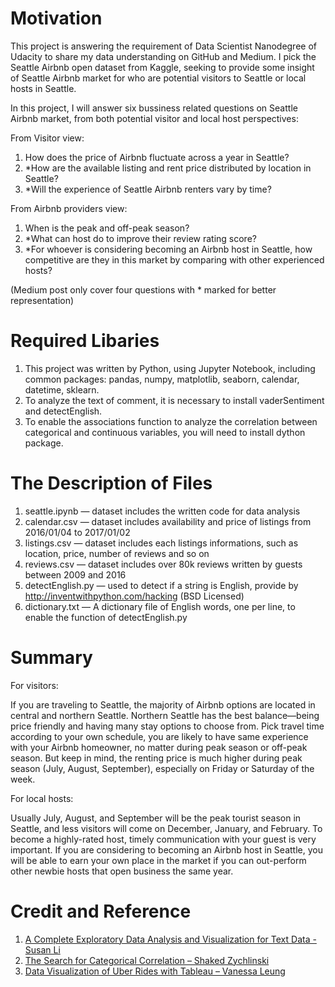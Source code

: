 # Motivation
This project is answering the requirement of Data Scientist Nanodegree of Udacity to share my data understanding on GitHub and Medium.
I pick the Seattle Airbnb open dataset from Kaggle, seeking to provide some insight of Seattle Airbnb market for who are potential visitors to Seattle or local hosts in Seattle.

In this project, I will answer six bussiness related questions on Seattle Airbnb market, from both potential visitor and local host perspectives:

From Visitor view:

1. How does the price of Airbnb fluctuate across a year in Seattle?
2. *How are the available listing and rent price distributed by location in Seattle?
3. *Will the experience of Seattle Airbnb renters vary by time?

From Airbnb providers view:

1. When is the peak and off-peak season?
2. *What can host do to improve their review rating score?
3. *For whoever is considering becoming an Airbnb host in Seattle, how competitive are they in this market by comparing with other experienced hosts?

(Medium post only cover four questions with * marked for better representation)

# Required Libaries
1. This project was written by Python, using Jupyter Notebook, including common packages: pandas, numpy, matplotlib, seaborn, calendar, datetime, sklearn.
2. To analyze the text of comment, it is necessary to install vaderSentiment and detectEnglish.
3. To enable the associations function to analyze the correlation between categorical and continuous variables, you will need to install dython package.

# The Description of Files
1. seattle.ipynb — dataset includes the written code for data analysis
2. calendar.csv — dataset includes availability and price of listings from 2016/01/04 to 2017/01/02
3. listings.csv — dataset includes each listings informations, such as location, price, number of reviews and so on
4. reviews.csv — dataset includes over 80k reviews written by guests between 2009 and 2016
5. detectEnglish.py — used to detect if a string is English, provide by http://inventwithpython.com/hacking (BSD Licensed)
6. dictionary.txt — A dictionary file of English words, one per line, to enable the function of detectEnglish.py

# Summary

For visitors:

If you are traveling to Seattle, the majority of Airbnb options are located in central and northern Seattle. 
Northern Seattle has the best balance—being price friendly and having many stay options to choose from. 
Pick travel time according to your own schedule, you are likely to have same experience with your Airbnb homeowner, 
no matter during peak season or off-peak season. 
But keep in mind, the renting price is much higher during peak season (July, August, September), especially on Friday or Saturday of the week.

For local hosts:

Usually July, August, and September will be the peak tourist season in Seattle, and less visitors will come on December, January, and February.
To become a highly-rated host, timely communication with your guest is very important.
If you are considering to becoming an Airbnb host in Seattle, 
you will be able to earn your own place in the market if you can out-perform other newbie hosts that open business the same year.

# Credit and Reference

1.	[A Complete Exploratory Data Analysis and Visualization for Text Data - Susan Li](https://towardsdatascience.com/a-complete-exploratory-data-analysis-and-visualization-for-text-data-29fb1b96fb6a)
2.	[The Search for Categorical Correlation – Shaked Zychlinski](https://towardsdatascience.com/the-search-for-categorical-correlation-a1cf7f1888c9)
3.	[Data Visualization of Uber Rides with Tableau – Vanessa Leung](https://towardsdatascience.com/data-visualization-of-uber-rides-with-tableau-67988f61f712)
